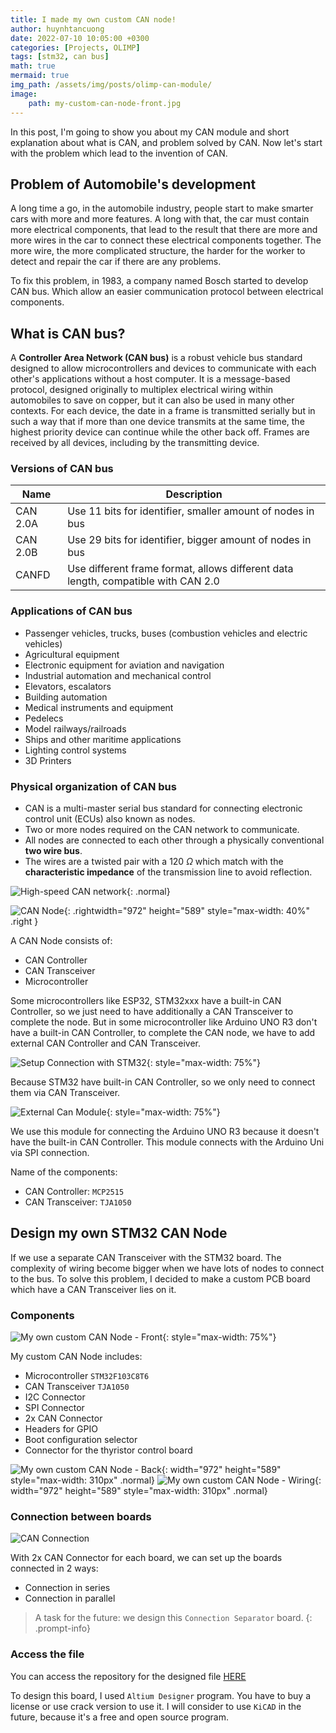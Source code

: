 ```yaml
---
title: I made my own custom CAN node!
author: huynhtancuong
date: 2022-07-10 10:05:00 +0300
categories: [Projects, OLIMP]
tags: [stm32, can bus]
math: true
mermaid: true
img_path: /assets/img/posts/olimp-can-module/
image: 
    path: my-custom-can-node-front.jpg
---
```




In this post, I'm going to show you about my CAN module and short explanation about what is CAN, and problem solved by CAN. Now let's start with the problem which lead to the invention of CAN.

## Problem of Automobile's development

A long time a go, in the automobile industry, people start to make smarter cars with more and more features. A long with that, the car must contain more electrical components, that lead to the result that there are more and more wires in the car to connect these electrical components together. The more wire, the more complicated structure, the harder for the worker to detect and repair the car if there are any problems.

To fix this problem, in 1983, a company named Bosch started to develop CAN bus. Which allow an easier communication protocol between electrical components.

## What is CAN bus? 

A **Controller Area Network (CAN bus)** is a robust vehicle bus standard designed to allow microcontrollers and devices to communicate with each other's applications without a host computer. It is a message-based protocol, designed originally to multiplex electrical wiring within automobiles to save on copper, but it can also be used in many other contexts. For each device, the date in a frame is transmitted serially but in such a way that if more than one device transmits at the same time, the highest priority device can continue while the other back off. Frames are received by all devices, including by the transmitting device.

### Versions of CAN bus

| Name     | Description                                                                       |
| -------- | --------------------------------------------------------------------------------- |
| CAN 2.0A | Use 11 bits for identifier, smaller amount of nodes in bus                     |
| CAN 2.0B | Use 29 bits for identifier, bigger amount of nodes in bus                      |
| CANFD    | Use different frame format, allows different data length, compatible with CAN 2.0 |

### Applications of CAN bus

* Passenger vehicles, trucks, buses (combustion vehicles and electric vehicles)
* Agricultural equipment
* Electronic equipment for aviation and navigation
* Industrial automation and mechanical control
* Elevators, escalators
* Building automation
* Medical instruments and equipment
* Pedelecs
* Model railways/railroads
* Ships and other maritime applications
* Lighting control systems
* 3D Printers

### Physical organization of CAN bus

* CAN is a multi-master serial bus standard for connecting electronic control unit (ECUs) also known as nodes. 
* Two or more nodes required on the CAN network to communicate. 
* All nodes are connected to each other through a physically conventional **two wire bus**.
* The wires are a twisted pair with a 120 $\Omega$ which match with the **characteristic impedance** of the transmission line to avoid reflection.

![High-speed CAN network](CAN_ISO11898-2_Network.png){: .normal}


![CAN Node](CAN_Node.png){: .rightwidth="972" height="589" style="max-width: 40%" .right } 

A CAN Node consists of:
* CAN Controller
* CAN Transceiver
* Microcontroller

Some microcontrollers like ESP32, STM32xxx have a built-in CAN Controller, so we just need to have additionally a CAN Transceiver to complete the node. But in some microcontroller like Arduino UNO R3 don't have a built-in CAN Controller, to complete the CAN node, we have to add external CAN Controller and CAN Transceiver. 

![Setup Connection with STM32](can-connection-stm32.jpg){: style="max-width: 75%"}

Because STM32 have built-in CAN Controller, so we only need to connect them via CAN Transceiver.

![External Can Module](external-can-module.jpg){: style="max-width: 75%"}

We use this module for connecting the Arduino UNO R3 because it doesn't have the built-in CAN Controller. This module connects with the Arduino Uni via SPI connection.

Name of the components: 
* CAN Controller: `MCP2515`
* CAN Transceiver: `TJA1050`

## Design my own STM32 CAN Node

If we use a separate CAN Transceiver with the STM32 board. The complexity of wiring become bigger when we have lots of nodes to connect to the bus. To solve this problem, I decided to make a custom PCB board which have a CAN Transceiver lies on it.


### Components

![My own custom CAN Node - Front](my-custom-can-node-front.jpg){: style="max-width: 75%"}

My custom CAN Node includes: 
* Microcontroller `STM32F103C8T6`
* CAN Transceiver `TJA1050`
* I2C Connector 
* SPI Connector
* 2x CAN Connector
* Headers for GPIO
* Boot configuration selector
* Connector for the thyristor control board

![My own custom CAN Node - Back](my-custom-can-node-back.jpg){: width="972" height="589" style="max-width: 310px" .normal}
![My own custom CAN Node - Wiring](my-custom-can-node-wiring.jpg){: width="972" height="589" style="max-width: 310px" .normal} 

### Connection between boards

![CAN Connection](physical-can-bus-2.jpg)

With 2x CAN Connector for each board, we can set up the boards connected in 2 ways:
* Connection in series
* Connection in parallel

> A task for the future:  we design this `Connection Separator` board.
{: .prompt-info}

### Access the file

You can access the repository for the designed file [HERE](https://github.com/huynhtancuong/Prj_Olymp_ReflowOven_CANNode_STM32)

To design this board, I used `Altium Designer` program. You have to buy a license or use crack version to use it. I will consider to use `KiCAD` in the future, because it's a free and open source program.